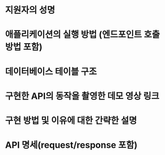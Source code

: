 # 지원자의 성명
# 애플리케이션의 실행 방법 (엔드포인트 호출 방법 포함)
# 데이터베이스 테이블 구조
# 구현한 API의 동작을 촬영한 데모 영상 링크
# 구현 방법 및 이유에 대한 간략한 설명
# API 명세(request/response 포함)